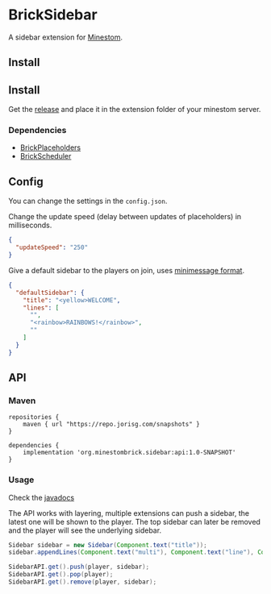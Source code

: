 # BrickSidebar

A sidebar extension for [Minestom](https://github.com/Minestom/Minestom).

## Install

## Install

Get the [release](https://github.com/MinestomBrick/BrickNPCs/releases)
and place it in the extension folder of your minestom server.

### Dependencies
* [BrickPlaceholders](https://github.com/MinestomBrick/BrickPlaceholders)
* [BrickScheduler](https://github.com/MinestomBrick/BrickScheduler)

## Config

You can change the settings in the `config.json`.

Change the update speed (delay between updates of placeholders) in milliseconds.
```json
{
  "updateSpeed": "250"
}
```

Give a default sidebar to the players on join, uses [minimessage format](https://docs.adventure.kyori.net/minimessage#format).
```json
{
  "defaultSidebar": {
    "title": "<yellow>WELCOME",
    "lines": [
      "",
      "<rainbow>RAINBOWS!</rainbow>",
      ""
    ]
  }
}
```

## API

### Maven
```
repositories {
    maven { url "https://repo.jorisg.com/snapshots" }
}

dependencies {
    implementation 'org.minestombrick.sidebar:api:1.0-SNAPSHOT'
}
```

### Usage
Check the [javadocs](https://minestombrick.github.io/BrickSidebar)

The API works with layering, multiple extensions can push a sidebar, the latest one will be shown to the player. 
The top sidebar can later be removed and the player will see the underlying sidebar.
```java
Sidebar sidebar = new Sidebar(Component.text("title"));
sidebar.appendLines(Component.text("multi"), Component.text("line"), Component.text("text!"));

SidebarAPI.get().push(player, sidebar);
SidebarAPI.get().pop(player);
SidebarAPI.get().remove(player, sidebar);
```

